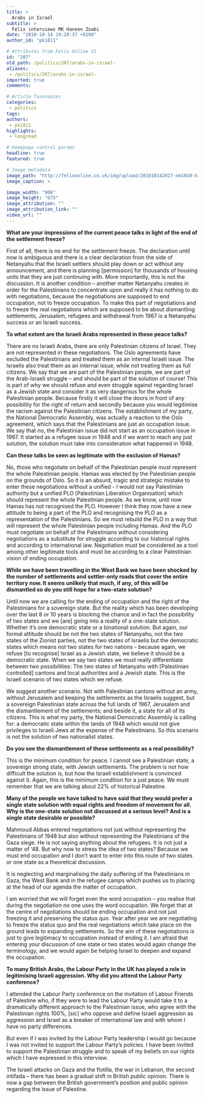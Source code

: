 ```yaml
---
title: >
  Arabs in Israel
subtitle: >
  Felix interviews MK Haneen Zoabi
date: "2010-10-14 19:28:37 +0100"
author_id: "pk1811"

# Attributes from Felix Online V1
id: "207"
old_path: /politics/207/arabs-in-israel-
aliases:
 - /politics/207/arabs-in-israel-
imported: true
comments:

# Article Taxonomies
categories:
 - politics
tags:
authors:
 - pk1811
highlights:
 - longread

# Homepage control params
headline: true
featured: true

# Image metadata
image_path: "http://felixonline.co.uk/img/upload/201010142027-nm1010-kinshasa.jpg"
image_caption: >

image_width: "900"
image_height: "675"
image_attribution: ""
image_attribution_link: ""
video_url: ""
---
```


__What are your impressions of the current peace talks in light of the end of the settlement freeze?__

First of all, there is no end for the settlement freeze. The declaration until now is ambiguous and there is a clear declaration from the side of Netanyahu that the Israeli settlers should play down or act without any announcement, and there is planning [permission] for thousands of housing units that they are just continuing with. More importantly, this is not the discussion. It is another condition – another matter Netanyahu creates in order for the Palestinians to concentrate upon and really it has nothing to do with negotiations, because the negotiations are supposed to end occupation, not to freeze occupation. To make this part of negotiations and to freeze the real negotiations which are supposed to be about dismantling settlements, Jerusalem, refugees and withdrawal from 1967 is a Netanyahu success or an Israeli success.

__To what extent are the Israeli Arabs represented in these peace talks?__

There are no Israeli Arabs, there are only Palestinian citizens of Israel. They are not represented in these negotiations. The Oslo agreements have excluded the Palestinians and treated them as an internal Israeli issue. The Israelis also treat them as an internal issue, while not treating them as full citizens. We say that we are part of the Palestinian people, we are part of the Arab-Israeli struggle – and should be part of the solution of course! This is part of why we should refuse and even struggle against regarding Israel as a Jewish state and consider it as very dangerous for the whole Palestinian people. Because firstly it will close the doors in front of any possibility for the right of return and secondly because you would legitimise the racism against the Palestinian citizens. The establishment of my party, the National Democratic Assembly, was actually a reaction to the Oslo agreement, which says that the Palestinians are just an occupation issue. We say that no, the Palestinian issue did not start as an occupation issue in 1967. It started as a refugee issue in 1948 and if we want to reach any just solution, the solution must take into consideration what happened in 1948.

__Can these talks be seen as legitimate with the exclusion of Hamas?__

No, those who negotiate on behalf of the Palestinian people must represent the whole Palestinian people. Hamas was elected by the Palestinian people on the grounds of Oslo. So it is an absurd, tragic and strategic mistake to enter these negotiations without a unified - I would not say Palestinian authority but a unified PLO [Palestinian Liberation Organisation] which should represent the whole Palestinian people. As we know, until now Hamas has not recognised the PLO. However I think they now have a new attitude to being a part of the PLO and recognising the PLO as a representation of the Palestinians. So we must rebuild the PLO in a way that will represent the whole Palestinian people including Hamas. And the PLO must negotiate on behalf of the Palestinians without considering negotiations as a substitute for struggle according to our historical rights and according to international law. Negotiation must be considered as a tool among other legitimate tools and must be according to a clear Palestinian vision of ending occupation.

__While we have been travelling in the West Bank we have been shocked by the number of settlements and settler-only roads that cover the entire territory now. It seems unlikely that much, if any, of this will be dismantled so do you still hope for a two-state solution?__

Until now we are calling for the ending of occupation and the right of the Palestinians for a sovereign state. But the reality which has been developing over the last 8 or 10 years is blocking the chance and in fact the possibility of two states and we [are] going into a reality of a one-state solution. Whether it’s one democratic state or a binational solution. But again, our formal attitude should be not the two states of Netanyahu, not the two states of the Zionist parties, not the two states of Israelis but the democratic states which means not two states for two nations - because again, we refuse [to recognise] Israel as a Jewish state, we believe it should be a democratic state. When we say two states we must really differentiate between two possibilities: The two states of Netanyahu with [Palestinian controlled] cantons and local authorities and a Jewish state. This is the Israeli scenario of two states which we refuse.

We suggest another scenario. Not with Palestinian cantons without an army, without Jerusalem and keeping the settlements as the Israelis suggest, but a sovereign Palestinian state across the full lands of 1967, Jerusalem and the dismantlement of the settlements; and beside it, a state for all of its citizens. This is what my party, the National Democratic Assembly is calling for: a democratic state within the lands of 1948 which would not give privileges to Israeli Jews at the expense of the Palestinians. So this scenario is not the solution of two nationalist states.

__Do you see the dismantlement of these settlements as a real possibility?__

This is the minimum condition for peace. I cannot see a Palestinian state, a sovereign strong state, with Jewish settlements. The problem is not how difficult the solution is, but how the Israeli establishment is convinced against it. Again, this is the minimum condition for a just peace. We must remember that we are talking about 22% of historical Palestine.

__Many of the people we have talked to have said that they would prefer a single state solution with equal rights and freedom of movement for all. Why is the one-state solution not discussed at a serious level? And is a single state desirable or possible?__

Mahmoud Abbas entered negotiations not just without representing the Palestinians of 1948 but also without representing the Palestinians of the Gaza siege. He is not saying anything about the refugees. It is not just a matter of ‘48. But why now to stress the idea of two states? Because we must end occupation and I don’t want to enter into this route of two states or one state as a theoretical discussion.

It is neglecting and marginalising the daily suffering of the Palestinians in Gaza, the West Bank and in the refugee camps which pushes us to placing at the head of our agenda the matter of occupation.

I am worried that we will forget even the word occupation – you realise that during the negotiation no one uses the word occupation. We forget that at the centre of negotiations should be ending occupation and not just freezing it and preserving the status quo. Year after year we are negotiating to freeze the status quo and the real negotiations which take place on the ground leads to expanding settlements. So the aim of these negotiations is just to give legitimacy to occupation instead of ending it. I am afraid that entering your discussion of one state or two states would again change the terminology, and we would again be helping Israel to deepen and expand the occupation.

__To many British Arabs, the Labour Party in the UK has played a role in legitimising Israeli aggression. Why did you attend the Labour Party conference?__

I attended the Labour Party conference on the invitation of Labour Friends of Palestine who, if they were to lead the Labour Party would take it to a dramatically different approach to the Palestinian issue, who agree with the Palestinian rights 100%, [sic] who oppose and define Israeli aggression as aggression and Israel as a breaker of international law and with whom I have no party differences.

But even if I was invited by the Labour Party leadership I would go because I was not invited to support the Labour Party’s policies. I have been invited to support the Palestinian struggle and to speak of my beliefs on our rights which I have expressed in this interview.

The Israeli attacks on Gaza and the flotilla, the war in Lebanon, the second intifada – there has been a gradual shift in British public opinion. There is now a gap between the British government’s position and public opinion regarding the issue of Palestine.
